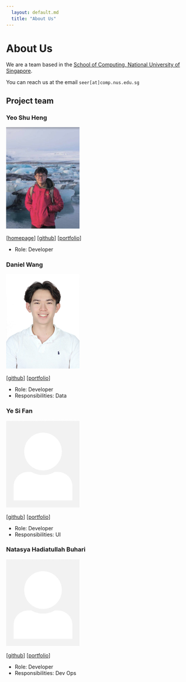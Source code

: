 ```yaml
---
  layout: default.md
  title: "About Us"
---
```


# About Us

We are a team based in the [School of Computing, National University of Singapore](http://www.comp.nus.edu.sg).

You can reach us at the email `seer[at]comp.nus.edu.sg`

## Project team

### Yeo Shu Heng

<img src="images/yeoshuheng.png" width="200px">

[[homepage](https://www.linkedin.com/in/yeoshuheng/)]
[[github](https://github.com/yeoshuheng)]
[[portfolio](team/shuheng.md)]

* Role: Developer

### Daniel Wang

<img src="images/wangwenkaidaniel.png" width="200px">

[[github](http://github.com/dwangwk)]
[[portfolio](team/danielwang.md)]

* Role: Developer
* Responsibilities: Data

### Ye Si Fan

<img src="images/johndoe.png" width="200px">

[[github](http://github.com/yespiggy)] [[portfolio](team/sifan.md)]

* Role: Developer
* Responsibilities: UI

### Natasya Hadiatullah Buhari

<img src="images/johndoe.png" width="200px">

[[github](http://github.com/menatahari)]
[[portfolio](team/natasya.md)]

* Role: Developer
* Responsibilities: Dev Ops

